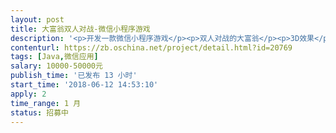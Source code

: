 ```yaml
---                
layout: post       
title: 大富翁双人对战-微信小程序游戏           
description: '<p>开发一款微信小程序游戏</p><p>双人对战的大富翁</p><p>3D效果</p><p>可参照微信小游戏：   小富婆</p><p>详聊微信：zhaodongbusy</p>'     
contenturl: https://zb.oschina.net/project/detail.html?id=20769      
tags: [Java,微信应用]            
salary: 10000-50000元          
publish_time: '已发布 13 小时'         
start_time: '2018-06-12 14:53:10'           
apply: 2                   
time_range: 1 月              
status: 招募中                  
---                 
```

